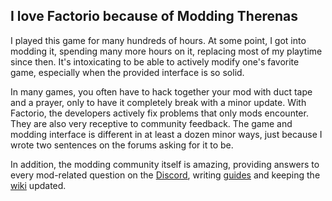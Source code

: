 ## I love Factorio because of Modding <author>Therenas</author>

I played this game for many hundreds of hours. At some point, I got into modding it, spending many more hours on it, replacing most of my playtime since then. It's intoxicating to be able to actively modify one's favorite game, especially when the provided interface is so solid.

In many games, you often have to hack together your mod with duct tape and a prayer, only to have it completely break with a minor update. With Factorio, the developers actively fix problems that only mods encounter. They are also very receptive to community feedback. The game and modding interface is different in at least a dozen minor ways, just because I wrote two sentences on the forums asking for it to be.

In addition, the modding community itself is amazing, providing answers to every mod-related question on the [Discord](https://discord.gg/2UQ9PcJ), writing [guides](https://github.com/raiguard/Factorio-SmallMods/wiki/GUI-Style-Guide) and keeping the [wiki](https://wiki.factorio.com/Tutorial:Modding_tutorial) updated.

